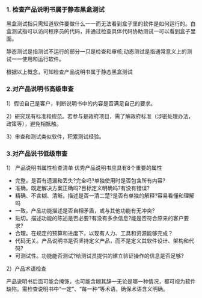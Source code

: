 ### 1. 检查产品说明书属于静态黑盒测试

黑盒测试指只需知道软件要做什么一一而无法看到盒子里的软件是如何运行的。白盒测试指可以访问程序员的代码，并通过检查具体代码协助测试一可以看到盒子里面。

静态测试是指测试不运行的部分一只是检查和审核;动态测试是指通常意义上的测试一一使用和运行软件。

根据以上概念，可知检查产品说明书属于静态黑盒测试

### 2.对产品说明书高级审查

1）假设自己是客户，判断说明书中的内容是否满足自己的要求。

2）研究现有标准和规范。若参与是政府项目，需了解政府标准（涉密处理办法，政策等），避免相抵触。 

3）审查和测试类似软件，积累测试经验。

### 3.对产品说书低级审查

1） 产品说明书属性检查清单
优秀产品说明书应具有8个重要的属性

+ 完整。是否有遗漏和丢失?完全吗?单独使用时是否包含所有内容?
+ 准确。既定解决方案正确吗?目标定义明确吗?有没有错误?
+ 精确、不含糊、清晰。描述是否一清二楚?是否有单独的解释?容易看懂和理解吗
+ 一致。产品功能描述是否自相矛盾，或与其他功能有无冲突?
+ 贴切。描述功能的陈述是否必要?有没有多余信息?能是否符合原来的客户要求?
+ 合理。在规定的预算和进度下，以现有人力、工具和资源能够完成？
+ 代码无关。产品说明书是否坚持定义产品，而不是定义其软件设计、架构和代码?
+ 可测试性。功能能否测试?给测试员提供的建立验证操作的信息是否足够?

2）产品术语检查

产品说明书后面可能会掩饰，也可能含糊其辞一无论是哪一种情况，都可视为软件缺陷。需检查说明书中“一定”、“每一种“等术语，确保术语含义明确。

